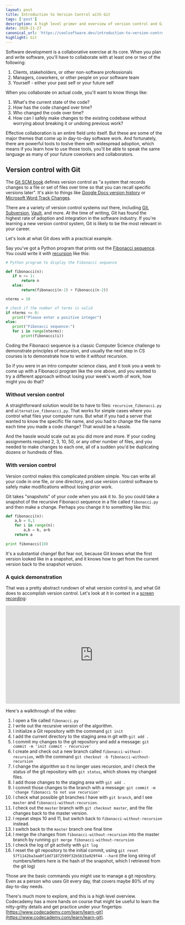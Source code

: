 ```yaml
---
layout: post
title: Introduction to Version Control with Git
tags: ['post']
description: A high level primer and overview of version control and Git - for beginners just getting started.
date: 2020-11-27
canonical_url: 'https://coolsoftware.dev/introduction-to-version-control-with-git/'
highlight: Git
---
```


Software development is a collaborative exercise at its core. When you plan and write software, you'll have to collaborate with at least one or two of the following: 

1. Clients, stakeholders, or other non-software professionals
2. Managers, coworkers, or other people on your software team
3. Yourself - either your past self or your future self 

When you collaborate on actual code, you'll want to know things like: 

1. What's the current state of the code? 
2. How has the code changed over time? 
3. Who changed the code over time? 
4. How can I safely make changes to the existing codebase without worrying about breaking it or undoing previous work?

Effective collaboration is an entire field unto itself. But these are some of the major themes that come up in day-to-day software work. And fortunately, there are powerful tools to toslve them with widespread adoption, which means if you learn how to use those tools, you'll be able to speak the same language as many of your future coworkers and collaborators. 

## Version control with Git

The [Git SCM book](https://git-scm.com/book/en/v2/Getting-Started-About-Version-Control) defines version control as "a system that records changes to a file or set of files over time so that you can recall specific versions later". It's akin to things like [Google Docs version history](https://support.google.com/a/users/answer/9308971?hl=en) or [Microsoft Word Track Changes](https://support.microsoft.com/en-us/home/backgroundauth?provider=AAD&amp;end=False). 

There are a variety of version control systems out there, including [Git](https://git-scm.com/), [Subversion](https://subversion.apache.org/), [Vault](http://www.sourcegear.com/vault/), and more. At the time of writing, Git has found the highest rate of adoption and integration in the software industry. If you're learning a new version control system, Git is likely to be the most relevant in your career. 

Let's look at what Git does with a practical example. 

Say you've got a Python program that prints out the [Fibonacci sequence](https://www.math.temple.edu/~reich/Fib/fibo.html). You could write it with [recursion](https://www.geeksforgeeks.org/recursion/) like this: 

```py
# Python program to display the Fibonacci sequence

def fibonacci(n):
   if n <= 1:
       return n
   else:
       return(fibonacci(n-1) + fibonacci(n-2))

nterms = 10

# check if the number of terms is valid
if nterms <= 0:
   print("Please enter a positive integer")
else:
   print("Fibonacci sequence:")
   for i in range(nterms):
       print(fibonacci(i))
```

Coding the Fibonacci sequence is a classic Computer Science challenge to demonstrate principles of recursion, and usually the next step in CS courses is to demonstrate how to write it *without* recursion. 

So if you were in an intro computer science class, and it took you a week to come up with a Fibonacci program like the one above, and you wanted to try a different approach without losing your week's worth of work, how might you do that?

### Without version control

A straightforward solution would be to have to files: `recursive_fibonacci.py` and `alternative_fibonacci.py`. That works for simple cases where you control what files your computer runs. But what if you had a server that wanted to know the specific file name, and you had to change the file name each time you made a code change? That would be a hassle. 

And the hassle would scale out as you did more and more. If your coding assignments required 2, 3, 10, 50, or any other number of files, and you needed to make changes to each one, all of a sudden you'd be duplicating dozens or hundreds of files. 

### With version control

Version control makes this complicated problem simple. You can write all your code in one file, or one directory, and use version control software to safely make modifications without losing prior work. 

Git takes "snapshots" of your code when you ask it to. So you could take a snapshot of the recursive Fibonacci sequence in a file called `fibonacci.py` and then make a change. Perhaps you change it to something like this: 

```py
def fibonacci(n):
    a,b = 0,1
    for i in range(n):
        a,b = b, a+b
    return a
    
print fibonacci(10)
```

It's a substantial change! But fear not, because Git knows what the first version looked like in a snapshot, and it knows how to get from the current version back to the snapshot version. 

### A quick demonstration

That was a pretty abstract rundown of what version control is, and what Git does to accomplish version control. Let's look at it in context in a [screen recording](https://www.youtube.com/watch?v=tZKZVBEAiN0): 

<iframe width="560" height="315" src="https://www.youtube.com/embed/tZKZVBEAiN0" frameborder="0" allow="accelerometer; autoplay; clipboard-write; encrypted-media; gyroscope; picture-in-picture" allowfullscreen></iframe>

Here's a walkthrough of the video:

1. I open a file called `fibonacci.py`
2. I write out the recursive version of the algorithm.
3. I initialize a Git repository with the command `git init`
4. I add the current directory to the staging area in git with `git add .`
5. I commit my changes to the git repository and add a message: `git commit -m 'init commit - recursive'`
6. I create and check out a new branch called `fibonacci-without-recursion`, with the command `git checkout -b fibonacci-without-recursion`
7. I change the algorithm so it no longer uses recursion, and I check the status of the git repository with `git status`, which shows my changed files.
8. I add those changes to the staging area with `git add .`
9. I commit those changes to the branch with a message: `git commit -m 'change fibonacci to not use recursion'`
10. I check what possible git branches I have with `git branch`, and I see `master` and `fibonacci-without-recursion`. 
11. I check out the `master` branch with `git checkout master`, and the file changes back to the master version. 
12. I repeat steps 10 and 11, but switch back to `fibonacci-without-recursion` instead.
13. I switch back to the `master` branch one final time
14. I merge the changes from `fibonacci-without-recursion` into the master branch by running `git merge fibonacci-without-recursion`
15. I check the log of git activity with `git log`
16. I reset the git repository to the initial commit, using `git reset 57f1142ba3aa0f1dd71872599f32b5633a929f44 --hard` (the long string of numbers/letters here is the hash of the snapshot, which I retrieved from the git log)

Those are the basic commands you might use to manage a git repository. Even as a person who uses Git every day, that covers maybe 80% of my day-to-day needs. 

There's much more to explore, and this is a high level overview. Codecademy has a more hands on course that might be useful to learn the nitty-gritty details and get practice under your fingertips: [https://www.codecademy.com/learn/learn-git](https://www.codecademy.com/learn/learn-git). 